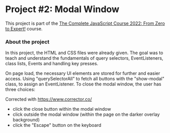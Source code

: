 # Project #2: Modal Window

This project is part of the [The Complete JavaScript Course 2022: From Zero to Expert!](https://www.udemy.com/course/the-complete-javascript-course/?utm_campaign=website1010&utm_medium=website1010&utm_source=mycoupon) course.

### About the project

In this project, the HTML and CSS files were already given. The goal was to teach and understand the fundamentals of query selectors, EventListeners, class lists, Events and handling key presses.

On page load, the necessary UI elements are stored for further and easier access. Using "querySelectorAll" to fetch all buttons with the "show-modal" class, to assign an EventListener. To close the modal window, the user has three choices:

Corrected with https://www.corrector.co/

- click the close button within the modal window
- click outside the modal window (within the page on the darker overlay background)
- click the "Escape" button on the keyboard
